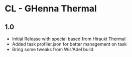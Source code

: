 # CL - GHenna Thermal

## 1.0
- Initial Release with special based from Hirauki Thermal
- Added task profiler.json for better management on task
- Bring some tweaks from Wis'Adel build
